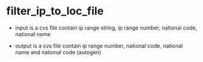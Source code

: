 filter_ip_to_loc_file
=====================
- input is a cvs file contain ip range string, ip range number, national code, national name

- output is a cvs file contain ip range number, national code, national name and national code (autogen)
